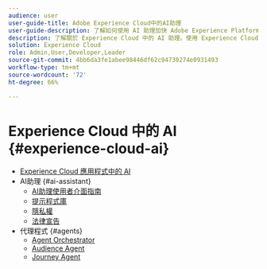 ```yaml
---
audience: user
user-guide-title: Adobe Experience Cloud中的AI助理
user-guide-description: 了解如何使用 AI 助理加快 Adobe Experience Platform 和 Real-Time Customer Data Platform 的工作流程。
description: 了解關於 Experience Cloud 中的 AI 助理。使用 Experience Cloud 中的 AI 來增加您的產品知識及獲得運作洞察。
solution: Experience Cloud
role: Admin,User,Developer,Leader
source-git-commit: 4bb6da3fe1abee98446df62c94730274e0931493
workflow-type: tm+mt
source-wordcount: '72'
ht-degree: 66%

---
```



# Experience Cloud 中的 AI {#experience-cloud-ai}

- [Experience Cloud 應用程式中的 AI](home.md)
- AI助理 {#ai-assistant}
   - [AI助理使用者介面指南](./ai-assistant/ai-assistant-ui.md)
   - [提示程式庫](./ai-assistant/prompt-library.md)
   - [隱私權](./ai-assistant/privacy.md)
   - [法律宣告](./ai-assistant/legal-disclaimer.md)
- 代理程式 {#agents}
   - [Agent Orchestrator](./agents/agent-orchestrator.md)
   - [Audience Agent](./agents/audience.md)
   - [Journey Agent](./agents/ajo-agent-analyze.md)

